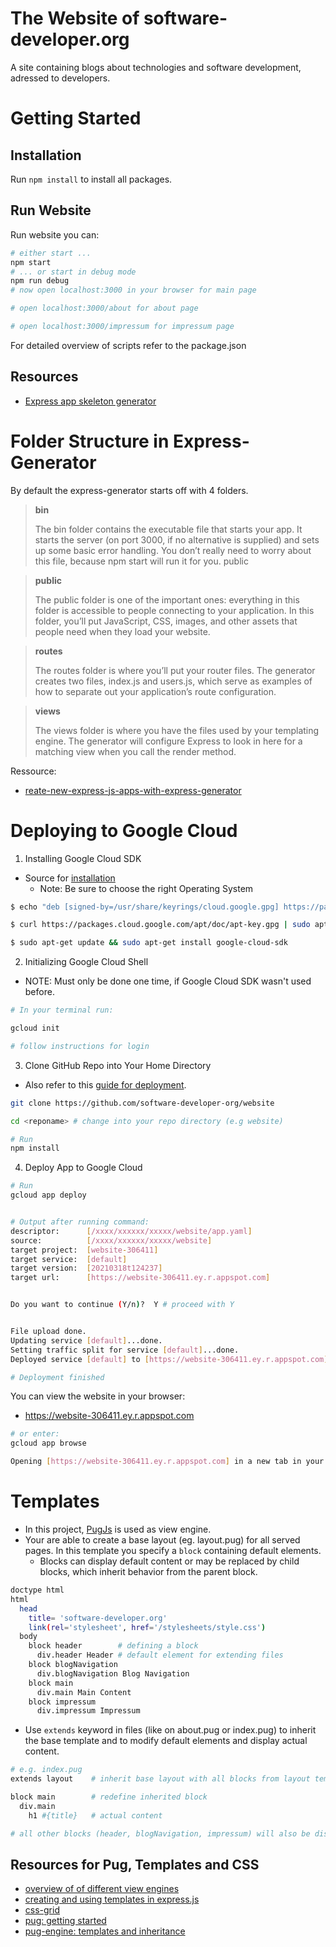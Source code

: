 # The Website of software-developer.org

A site containing blogs about technologies and software development, adressed to developers.

# Getting Started

## Installation

Run `npm install` to install all packages.

## Run Website

Run website you can:

```bash
# either start ...
npm start
# ... or start in debug mode
npm run debug
# now open localhost:3000 in your browser for main page

# open localhost:3000/about for about page

# open localhost:3000/impressum for impressum page
```

For detailed overview of scripts refer to the package.json

## Resources

- [Express app skeleton generator](https://expressjs.com/en/starter/generator.html)

# Folder Structure in Express-Generator

By default the express-generator starts off with 4 folders.

> **bin**
>
> The bin folder contains the executable file that starts your app. It starts the server (on port 3000, if no alternative is supplied) and sets up some basic error handling. You don’t really need to worry about this file, because npm start will run it for you.
> public

> **public**
>
> The public folder is one of the important ones: ​everything​ in this folder is accessible to people connecting to your application. In this folder, you’ll put JavaScript, CSS, images, and other assets that people need when they load your website.

> **routes**
>
> The routes folder is where you’ll put your router files. The generator creates two files, index.js and users.js, which serve as examples of how to separate out your application’s route configuration.

> **views**
>
> The views folder is where you have the files used by your templating engine. The generator will configure Express to look in here for a matching view when you call the render method.

Ressource:

- [reate-new-express-js-apps-with-express-generator](https://www.sitepoint.com/create-new-express-js-apps-with-express-generator/)

# Deploying to Google Cloud

1. Installing Google Cloud SDK

- Source for [installation](https://cloud.google.com/sdk/docs/quickstart#deb)
  - Note: Be sure to choose the right Operating System

```bash
$ echo "deb [signed-by=/usr/share/keyrings/cloud.google.gpg] https://packages.cloud.google.com/apt cloud-sdk main" | sudo tee -a /etc/apt/sources.list.d/google-cloud-sdk.list

$ curl https://packages.cloud.google.com/apt/doc/apt-key.gpg | sudo apt-key --keyring /usr/share/keyrings/cloud.google.gpg add -

$ sudo apt-get update && sudo apt-get install google-cloud-sdk
```

2. Initializing Google Cloud Shell

- NOTE: Must only be done one time, if Google Cloud SDK wasn't used before.

```bash
# In your terminal run:

gcloud init

# follow instructions for login
```

3. Clone GitHub Repo into Your Home Directory

- Also refer to this [guide for deployment](https://levelup.gitconnected.com/how-to-deploy-your-node-js-app-with-google-2cd3771d5b21).

```bash
git clone https://github.com/software-developer-org/website

cd <reponame> # change into your repo directory (e.g website)

# Run
npm install
```

4. Deploy App to Google Cloud

```bash
# Run
gcloud app deploy


# Output after running command:
descriptor:      [/xxxx/xxxxxx/xxxxx/website/app.yaml]
source:          [/xxxx/xxxxxx/xxxxx/website]
target project:  [website-306411]
target service:  [default]
target version:  [20210318t124237]
target url:      [https://website-306411.ey.r.appspot.com]


Do you want to continue (Y/n)?  Y # proceed with Y


File upload done.
Updating service [default]...done.
Setting traffic split for service [default]...done.
Deployed service [default] to [https://website-306411.ey.r.appspot.com]

# Deployment finished
```

You can view the website in your browser:

- https://website-306411.ey.r.appspot.com

```bash
# or enter:
gcloud app browse

Opening [https://website-306411.ey.r.appspot.com] in a new tab in your default browser.
```

# Templates

- In this project, [PugJs](https://pugjs.org/api/getting-started.html) is used as view engine.
- Your are able to create a base layout (eg. layout.pug) for all served pages. In this template you specify a `block` containing default elements.
  - Blocks can display default content or may be replaced by child blocks, which inherit behavior from the parent block.

```bash
doctype html
html
  head
    title= 'software-developer.org'
    link(rel='stylesheet', href='/stylesheets/style.css')
  body
    block header        # defining a block
      div.header Header # default element for extending files
    block blogNavigation
      div.blogNavigation Blog Navigation
    block main
      div.main Main Content
    block impressum
      div.impressum Impressum
```

- Use `extends` keyword in files (like on about.pug or index.pug) to inherit the base template and to modify default elements and display actual content.

```bash
# e.g. index.pug
extends layout    # inherit base layout with all blocks from layout template

block main        # redefine inherited block
  div.main
    h1 #{title}   # actual content

# all other blocks (header, blogNavigation, impressum) will also be displayed on the actual page.

```

## Resources for Pug, Templates and CSS

- [overview of of different view engines](https://developer.mozilla.org/en-US/docs/Learn/Server-side/Express_Nodejs/skeleton_website#what_view_engine_should_i_use)
- [creating and using templates in express.js](https://expressjs.com/en/guide/using-template-engines.html)
- [css-grid](https://css-tricks.com/snippets/css/complete-guide-grid/)
- [pug: getting started](https://pugjs.org/api/getting-started.html)
- [pug-engine: templates and inheritance](https://pugjs.org/language/inheritance.html)
